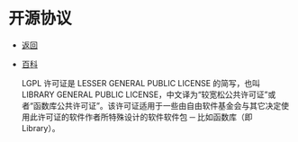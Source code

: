 # 开源协议

- [返回](./README.md)

- [百科](https://baike.baidu.com/item/%E5%BC%80%E6%BA%90%E5%8D%8F%E8%AE%AE/10642383?fr=aladdin)

  LGPL 许可证是 LESSER GENERAL PUBLIC LICENSE 的简写，也叫 LIBRARY GENERAL PUBLIC LICENSE，中文译为“较宽松公共许可证”或者“函数库公共许可证”。该许可证适用于一些由自由软件基金会与其它决定使用此许可证的软件作者所特殊设计的软件软件包 ─ 比如函数库（即 Library）。
